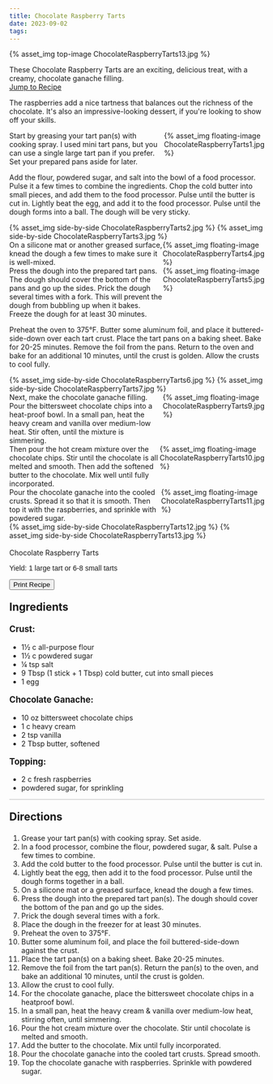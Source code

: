 ```yaml
---
title: Chocolate Raspberry Tarts
date: 2023-09-02
tags:
---
```

{% asset_img top-image ChocolateRaspberryTarts13.jpg %}
<div class="post-body">
These Chocolate Raspberry Tarts are an exciting, delicious treat, with a creamy, chocolate ganache filling. 

<br>
<!--more-->

<a class="jump-to-recipe-btn" href="#recipejump"> 
    Jump to Recipe
</a>

The raspberries add a nice tartness that balances out the richness of the chocolate. It's also an impressive-looking dessert, if you're looking to show off your skills. 

<div style="display:flex;">
Start by greasing your tart pan(s) with cooking spray. I used mini tart pans, but you can use a single large tart pan if you prefer. Set your prepared pans aside for later.
<div>
    {% asset_img floating-image ChocolateRaspberryTarts1.jpg %}
</div>
</div>

Add the flour, powdered sugar, and salt into the bowl of a food processor. Pulse it a few times to combine the ingredients. Chop the cold butter into small pieces, and add them to the food processor. Pulse until the butter is cut in. 
Lightly beat the egg, and add it to the food processor. Pulse until the dough forms into a ball. The dough will be very sticky. 
<div style="display:flex;">
    {% asset_img side-by-side ChocolateRaspberryTarts2.jpg %}
    {% asset_img side-by-side ChocolateRaspberryTarts3.jpg %}
</div>

<div style="display:flex;">
On a silicone mat or another greased surface, knead the dough a few times to make sure it is well-mixed. 
<div>
    {% asset_img floating-image ChocolateRaspberryTarts4.jpg %}
</div>
</div>

<div style="display:flex;">
Press the dough into the prepared tart pans. The dough should cover the bottom of the pans and go up the sides. Prick the dough several times with a fork. This will prevent the dough from bubbling up when it bakes. Freeze the dough for at least 30 minutes. 
<div>
    {% asset_img floating-image ChocolateRaspberryTarts5.jpg %}
</div>
</div>

Preheat the oven to 375°F. Butter some aluminum foil, and place it buttered-side-down over each tart crust. Place the tart pans on a baking sheet. Bake for 20-25 minutes. 
Remove the foil from the pans. Return to the oven and bake for an additional 10 minutes, until the crust is golden. Allow the crusts to cool fully. 
<div style="display:flex;">
    {% asset_img side-by-side ChocolateRaspberryTarts6.jpg %}
    {% asset_img side-by-side ChocolateRaspberryTarts7.jpg %}
</div>

<div style="display:flex;">
Next, make the chocolate ganache filling. Pour the bittersweet chocolate chips into a heat-proof bowl. 
In a small pan, heat the heavy cream and vanilla over medium-low heat. Stir often, until the mixture is simmering. 
<div>
    {% asset_img floating-image ChocolateRaspberryTarts9.jpg %}
</div>
</div>

<div style="display:flex;">
Then pour the hot cream mixture over the chocolate chips. Stir until the chocolate is all melted and smooth. Then add the softened butter to the chocolate. Mix well until fully incorporated. 
<div>
    {% asset_img floating-image ChocolateRaspberryTarts10.jpg %}
</div>
</div>

<div style="display:flex;">
Pour the chocolate ganache into the cooled crusts. Spread it so that it is smooth. Then top it with the raspberries, and sprinkle with powdered sugar. 
<div>
    {% asset_img floating-image ChocolateRaspberryTarts11.jpg %}
</div>
</div>

<div style="display:flex;">
    {% asset_img side-by-side ChocolateRaspberryTarts12.jpg %}
    {% asset_img side-by-side ChocolateRaspberryTarts13.jpg %}
</div>

<br>
</div>

<div id="recipejump"></div>
<div id="recipe">
    <div class="recipe-box">
        <div class="recipe-title-box">
            <div>
                <div class="recipe-title-box-title">
                    <div class="recipe-title-box-header">Chocolate Raspberry Tarts</div>
                </div>
                <p class="recipe-title-box-title" style="font-family: Arial;">Yield: 1 large tart or 6-8 small tarts</p>
            </div>
            <!-- {% asset_img recipe-title-box-img ChocolateRaspberryTarts13.jpg %} -->
            <button class="print-recipe"
                    type="button"
                    onclick="printDIV('recipe')" >
                Print Recipe
            </button>
        </div>
        <p style="font-size:150%;"><b>Ingredients</b></p>
        <p style="font-size:120%;"><b>Crust:</b></p>
        <ul class="post-body">
                <li>1½ c all-purpose flour</li>
                <li>1½ c powdered sugar</li>
                <li>¼ tsp salt</li>
                <li>9 Tbsp (1 stick + 1 Tbsp) cold butter, cut into small pieces</li>
                <li>1 egg</li>
        </ul>
        <p style="font-size:120%;"><b>Chocolate Ganache:</b></p>
        <ul>
                <li>10 oz bittersweet chocolate chips</li>
                <li>1 c heavy cream</li>
                <li>2 tsp vanilla</li>
                <li>2 Tbsp butter, softened</li>
        </ul>
        <p style="font-size:120%;"><b>Topping:</b></p>
        <ul>
                <li>2 c fresh raspberries</li>
                <li>powdered sugar, for sprinkling</li>
        </ul>
        <hr style="height:1px;background-color:rgb(189, 189, 189) ">
        <p style="font-size:150%;"><b>Directions</b></p>
        <ol class="post-body">
            <li>Grease your tart pan(s) with cooking spray. Set aside.
            <li>In a food processor, combine the flour, powdered sugar, & salt. Pulse a few times to combine.</li>
            <li>Add the cold butter to the food processor. Pulse until the butter is cut in.</li>
            <li>Lightly beat the egg, then add it to the food processor. Pulse until the dough forms together in a ball.</li>
            <li>On a silicone mat or a greased surface, knead the dough a few times.</li>
            <li>Press the dough into the prepared tart pan(s). The dough should cover the bottom of the pan and go up the sides.</li>
            <li>Prick the dough several times with a fork.</li>
            <li>Place the dough in the freezer for at least 30 minutes.</li>
            <li>Preheat the oven to 375°F.</li>
            <li>Butter some aluminum foil, and place the foil buttered-side-down against the crust.</li>
            <li>Place the tart pan(s) on a baking sheet. Bake 20-25 minutes.</li>
            <li>Remove the foil from the tart pan(s). Return the pan(s) to the oven, and bake an additional 10 minutes, until the crust is golden.</li>
            <li>Allow the crust to cool fully.</li>
            <li>For the chocolate ganache, place the bittersweet chocolate chips in a heatproof bowl.</li>
            <li>In a small pan, heat the heavy cream & vanilla over medium-low heat, stirring often, until simmering.</li>
            <li>Pour the hot cream mixture over the chocolate. Stir until chocolate is melted and smooth.</li>
            <li>Add the butter to the chocolate. Mix until fully incorporated.</li>
            <li>Pour the chocolate ganache into the cooled tart crusts. Spread smooth.</li>
            <li>Top the chocolate ganache with raspberries. Sprinkle with powdered sugar.</li>
        </ol> 
    </div>
</div>

<br>
